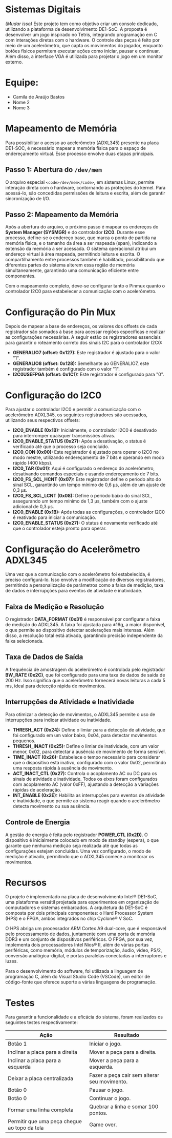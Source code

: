 # Sistemas Digitais
*(Mudar isso)*
Este projeto tem como objetivo criar um console dedicado, utilizando a plataforma de desenvolvimento DE1-SoC. A proposta é desenvolver um jogo inspirado no Tetris, integrando programação em C com interações diretas com o hardware. O controle das peças é feito por meio de um acelerômetro, que capta os movimentos do jogador, enquanto botões físicos permitem executar ações como iniciar, pausar e continuar. Além disso, a interface VGA é utilizada para projetar o jogo em um monitor externo.

# Equipe:
- Camila de Araújo Bastos
- Nome 2
- Nome 3

# Mapeamento de Memória
Para possibilitar o acesso ao acelerômetro (ADXL345) presente na placa DE1-SOC, é necessário mapear a memória física para o espaço de endereçamento virtual. Esse processo envolve duas etapas principais.

## Passo 1: Abertura do `/dev/mem`
O arquivo especial `<code>/dev/mem</code>`, em sistemas Linux, permite interação direta com o hardware, contornando as proteções do kernel. Para acessá-lo, são concedidas permissões de leitura e escrita, além de garantir sincronização de I/O.

## Passo 2: Mapeamento da Memória
Após a abertura do arquivo, o próximo passo é mapear os endereços do **System Manager (SYSMGR)** e do controlador **I2C0**. Durante esse processo, define-se o endereço base, que marca o ponto de partida na memória física, e o tamanho da área a ser mapeada (span), indicando a extensão da memória a ser acessada. O sistema operacional atribui um endereço virtual à área mapeada, permitindo leitura e escrita. O compartilhamento entre processos também é habilitado, possibilitando que diferentes partes do sistema alterem essa região de memória simultaneamente, garantindo uma comunicação eficiente entre componentes.

Com o mapeamento completo, deve-se configurar tanto o Pinmux quanto o controlador I2C0 para estabelecer a comunicação com o acelerômetro.

# Configuração do Pin Mux
Depois de mapear a base de endereços, os valores dos offsets de cada registrador são somados à base para acessar regiões específicas e realizar as configurações necessárias. A seguir estão os registradores essenciais para garantir o roteamento correto dos sinais I2C para o controlador I2C0:

- **GENERALIO7 (offset: 0x127):** Este registrador é ajustado para o valor "1".
- **GENERALIO8 (offset: 0x128):** Semelhante ao GENERALIO7, este registrador também é configurado com o valor "1".
- **I2C0USEFPGA (offset: 0x1C1):** Este registrador é configurado para "0".

# Configuração do I2C0
Para ajustar o controlador I2C0 e permitir a comunicação com o acelerômetro ADXL345, os seguintes registradores são acessados, utilizando seus respectivos offsets:

- **I2C0_ENABLE (0x1B):** Inicialmente, o controlador I2C0 é desativado para interromper quaisquer transmissões ativas.
- **I2C0_ENABLE_STATUS (0x27):** Após a desativação, o status é verificado até que o processo seja concluído.
- **I2C0_CON (0x00):** Este registrador é ajustado para operar o I2C0 no modo mestre, utilizando endereçamento de 7 bits e operando em modo rápido (400 kbps).
- **I2C0_TAR (0x01):** Aqui é configurado o endereço do acelerômetro, desativando comandos especiais e usando endereçamento de 7 bits.
- **I2C0_FS_SCL_HCNT (0x07):** Este registrador define o período alto do sinal SCL, garantindo um tempo mínimo de 0,6 µs, além de um ajuste de 0,3 µs.
- **I2C0_FS_SCL_LCNT (0x08):** Define o período baixo do sinal SCL, assegurando um tempo mínimo de 1,3 µs, também com o ajuste adicional de 0,3 µs.
- **I2C0_ENABLE (0x1B):** Após todas as configurações, o controlador I2C0 é reativado para iniciar a comunicação.
- **I2C0_ENABLE_STATUS (0x27):** O status é novamente verificado até que o controlador esteja pronto para operar.

# Configuração do Acelerômetro ADXL345
Uma vez que a comunicação com o acelerômetro foi estabelecida, é preciso configurá-lo. Isso envolve a modificação de diversos registradores, permitindo a personalização de parâmetros como a faixa de medição, taxa de dados e interrupções para eventos de atividade e inatividade.

## Faixa de Medição e Resolução
O registrador **DATA_FORMAT (0x31)** é responsável por configurar a faixa de medição do ADXL345. A faixa foi ajustada para ±16g, a maior disponível, o que permite ao dispositivo detectar acelerações mais intensas. Além disso, a resolução total está ativada, garantindo precisão independente da faixa selecionada.

## Taxa de Dados de Saída
A frequência de amostragem do acelerômetro é controlada pelo registrador **BW_RATE (0x2C)**, que foi configurado para uma taxa de dados de saída de 200 Hz. Isso significa que o acelerômetro fornecerá novas leituras a cada 5 ms, ideal para detecção rápida de movimentos.

## Interrupções de Atividade e Inatividade
Para otimizar a detecção de movimentos, o ADXL345 permite o uso de interrupções para indicar atividade ou inatividade.

- **THRESH_ACT (0x24):** Define o limiar para a detecção de atividade, que foi configurado em um valor baixo, 0x04, para detectar movimentos pequenos.
- **THRESH_INACT (0x25):** Define o limiar de inatividade, com um valor menor, 0x02, para detectar a ausência de movimento de forma sensível.
- **TIME_INACT (0x26):** Estabelece o tempo necessário para considerar que o dispositivo está inativo, configurado com o valor 0x02, permitindo uma resposta rápida à ausência de movimento.
- **ACT_INACT_CTL (0x27):** Controla o acoplamento AC ou DC para os sinais de atividade e inatividade. Todos os eixos foram configurados com acoplamento AC (valor 0xFF), ajustando a detecção a variações rápidas de aceleração.
- **INT_ENABLE (0x2E):** Habilita as interrupções para eventos de atividade e inatividade, o que permite ao sistema reagir quando o acelerômetro detecta movimento ou sua ausência.

## Controle de Energia
A gestão de energia é feita pelo registrador **POWER_CTL (0x2D)**. O dispositivo é inicialmente colocado em modo de standby (espera), o que garante que nenhuma medição seja realizada até que todas as configurações estejam concluídas. Uma vez configurado, o modo de medição é ativado, permitindo que o ADXL345 comece a monitorar os movimentos.

# Recursos
O projeto é implementado na placa de desenvolvimento Intel® DE1-SoC, uma plataforma versátil projetada para experimentos em organização de computadores e sistemas embarcados. A arquitetura da DE1-SoC é composta por dois principais componentes: o Hard Processor System (HPS) e o FPGA, ambos integrados no chip Cyclone® V SoC.

O HPS abriga um processador ARM Cortex A9 dual-core, que é responsável pelo processamento de dados, juntamente com uma porta de memória DDR3 e um conjunto de dispositivos periféricos. O FPGA, por sua vez, implementa dois processadores Intel Nios® II, além de várias portas periféricas, como memória, módulos de temporização, áudio, vídeo, PS/2, conversão analógica-digital, e portas paralelas conectadas a interruptores e luzes.

Para o desenvolvimento do software, foi utilizada a linguagem de programação C, além do Visual Studio Code (VSCode), um editor de código-fonte que oferece suporte a várias linguagens de programação.

# Testes
Para garantir a funcionalidade e a eficácia do sistema, foram realizados os seguintes testes respectivamente:

| Ação                                        | Resultado                                                  |
|---------------------------------------------|-----------------------------------------------------------|
| Botão 1                                      | Iniciar o jogo.                                          |
| Inclinar a placa para a direita             | Mover a peça para a direita.                             |
| Inclinar a placa para a esquerda            | Mover a peça para a esquerda.                            |
| Deixar a placa centralizada                 | Fazer a peça cair sem alterar seu movimento.            |
| Botão 0                                      | Pausar o jogo.                                          |
| Botão 0                                     | Continuar o jogo.                                       |
| Formar uma linha completa                   | Quebrar a linha e somar 100 pontos.                     |
| Permitir que uma peça chegue ao topo da tela | Game over.     
